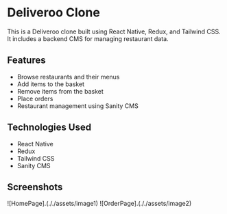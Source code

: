 # Deliveroo Clone

This is a Deliveroo clone built using React Native, Redux, and Tailwind CSS. It includes a backend CMS for managing restaurant data.

## Features

- Browse restaurants and their menus
- Add items to the basket
- Remove items from the basket
- Place orders
-  Restaurant management using Sanity CMS

## Technologies Used

- React Native
- Redux
- Tailwind CSS
- Sanity CMS

## Screenshots
![HomePage].(././assets/image1)
![OrderPage].(././assets/image2)
